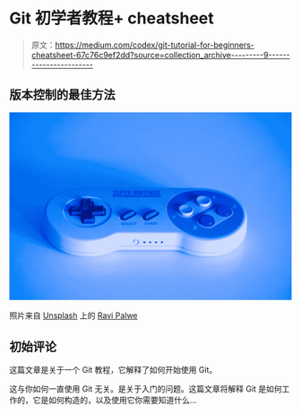 # Git 初学者教程+ cheatsheet

> 原文：<https://medium.com/codex/git-tutorial-for-beginners-cheatsheet-67c76c9ef2dd?source=collection_archive---------9----------------------->

## 版本控制的最佳方法

![](img/a77e041a5df59cc633f368de32bb9fb7.png)

照片来自 [Unsplash](https://unsplash.com/s/photos/version-control) 上的 [Ravi Palwe](https://unsplash.com/@ravipalwe)

## 初始评论

这篇文章是关于一个 Git 教程，它解释了如何开始使用 Git。

这与你如何一直使用 Git 无关。是关于入门的问题。这篇文章将解释 Git 是如何工作的，它是如何构造的，以及使用它你需要知道什么…
